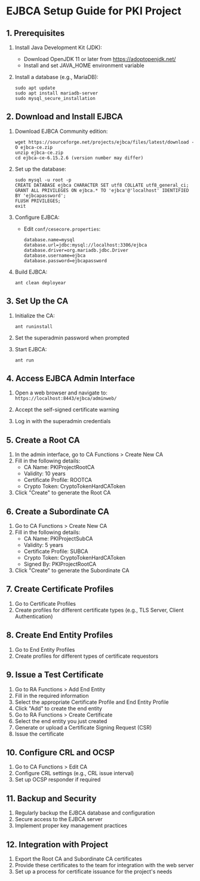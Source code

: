 # EJBCA Setup Guide for PKI Project

## 1. Prerequisites

1. Install Java Development Kit (JDK):
   - Download OpenJDK 11 or later from https://adoptopenjdk.net/
   - Install and set JAVA_HOME environment variable

2. Install a database (e.g., MariaDB):
   ```
   sudo apt update
   sudo apt install mariadb-server
   sudo mysql_secure_installation
   ```

## 2. Download and Install EJBCA

1. Download EJBCA Community edition:

   ```
   wget https://sourceforge.net/projects/ejbca/files/latest/download -O ejbca-ce.zip
   unzip ejbca-ce.zip
   cd ejbca-ce-6.15.2.6 (version number may differ)
   ```

2. Set up the database:

   ```
   sudo mysql -u root -p
   CREATE DATABASE ejbca CHARACTER SET utf8 COLLATE utf8_general_ci;
   GRANT ALL PRIVILEGES ON ejbca.* TO 'ejbca'@'localhost' IDENTIFIED BY 'ejbcapassword';
   FLUSH PRIVILEGES;
   exit
   ```

3. Configure EJBCA:
   - Edit `conf/cesecore.properties`:

     ```
     database.name=mysql
     database.url=jdbc:mysql://localhost:3306/ejbca
     database.driver=org.mariadb.jdbc.Driver
     database.username=ejbca
     database.password=ejbcapassword
     ```

4. Build EJBCA:

   ```
   ant clean deployear
   ```

## 3. Set Up the CA

1. Initialize the CA:

   ```
   ant runinstall
   ```

2. Set the superadmin password when prompted

3. Start EJBCA:

   ```
   ant run
   ```

## 4. Access EJBCA Admin Interface

1. Open a web browser and navigate to:
   `https://localhost:8443/ejbca/adminweb/`

2. Accept the self-signed certificate warning

3. Log in with the superadmin credentials

## 5. Create a Root CA

1. In the admin interface, go to CA Functions > Create New CA
2. Fill in the following details:
   - CA Name: PKIProjectRootCA
   - Validity: 10 years
   - Certificate Profile: ROOTCA
   - Crypto Token: CryptoTokenHardCAToken
3. Click "Create" to generate the Root CA

## 6. Create a Subordinate CA

1. Go to CA Functions > Create New CA
2. Fill in the following details:
   - CA Name: PKIProjectSubCA
   - Validity: 5 years
   - Certificate Profile: SUBCA
   - Crypto Token: CryptoTokenHardCAToken
   - Signed By: PKIProjectRootCA
3. Click "Create" to generate the Subordinate CA

## 7. Create Certificate Profiles

1. Go to Certificate Profiles
2. Create profiles for different certificate types (e.g., TLS Server, Client Authentication)

## 8. Create End Entity Profiles

1. Go to End Entity Profiles
2. Create profiles for different types of certificate requestors

## 9. Issue a Test Certificate

1. Go to RA Functions > Add End Entity
2. Fill in the required information
3. Select the appropriate Certificate Profile and End Entity Profile
4. Click "Add" to create the end entity
5. Go to RA Functions > Create Certificate
6. Select the end entity you just created
7. Generate or upload a Certificate Signing Request (CSR)
8. Issue the certificate

## 10. Configure CRL and OCSP

1. Go to CA Functions > Edit CA
2. Configure CRL settings (e.g., CRL issue interval)
3. Set up OCSP responder if required

## 11. Backup and Security

1. Regularly backup the EJBCA database and configuration
2. Secure access to the EJBCA server
3. Implement proper key management practices

## 12. Integration with Project

1. Export the Root CA and Subordinate CA certificates
2. Provide these certificates to the team for integration with the web server
3. Set up a process for certificate issuance for the project's needs

